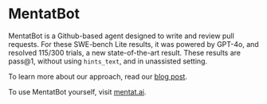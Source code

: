# MentatBot

MentatBot is a Github-based agent designed to write and review pull requests. For these SWE-bench Lite results, it was powered by GPT-4o, and resolved 115/300 trials, a new state-of-the-art result. These results are pass@1, without using `hints_text`, and in unassisted setting.

To learn more about our approach, read our [blog post](https://mentat.ai/blog/mentatbot-sota-coding-agent).

To use MentatBot yourself, visit [mentat.ai](https://mentat.ai).

